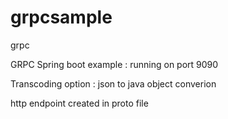 # grpcsample
grpc 

GRPC Spring boot example : running on port 9090 

Transcoding option : json to java object converion

http endpoint created in proto file

